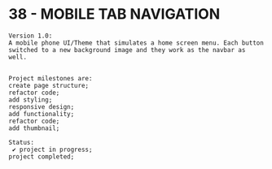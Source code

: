 # 38 - MOBILE TAB NAVIGATION

    Version 1.0:
    A mobile phone UI/Theme that simulates a home screen menu. Each button switched to a new background image and they work as the navbar as well.


    Project milestones are:
    create page structure;
    refactor code;
    add styling;
    responsive design;
    add functionality;
    refactor code;
    add thumbnail;

    Status:
     ✔ project in progress;
    project completed;
